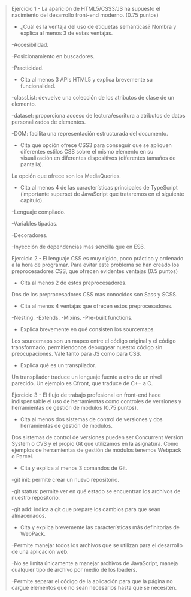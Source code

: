 > Ejercicio 1 - La aparición de HTML5/CSS3/JS ha supuesto el nacimiento del desarrollo front-end moderno. (0.75 puntos)
>
>* ¿Cuál es la ventaja del uso de etiquetas semánticas? Nombra y explica al menos 3 de estas ventajas.
>
> -Accesibilidad.
> 
> -Posicionamiento en buscadores.
>
> -Practicidad.
>
>* Cita al menos 3 APIs HTML5 y explica brevemente su funcionalidad.
>
> -classList: devuelve una colección de los atributos de clase de un elemento.
>
> -dataset: proporciona acceso de lectura/escritura a atributos de datos personalizados de elementos.
>
> -DOM: facilita una representación estructurada del documento.
>
>* Cita qué opción ofrece CSS3 para conseguir que se apliquen diferentes estilos CSS sobre el mismo elemento en su visualización en diferentes dispositivos (diferentes tamaños de pantalla).
>
> La opción que ofrece son los MediaQueries.
>
>* Cita al menos 4 de las características principales de TypeScript (importante superset de JavaScript que trataremos en el siguiente capítulo).
>
> -Lenguaje compilado.
>
> -Variables tipadas.
>
> -Decoradores.
>
> -Inyección de dependencias mas sencilla que en ES6.
>
> Ejercicio 2 - El lenguaje CSS es muy rígido, poco práctico y ordenado a la hora de programar. Para
evitar este problema se han creado los preprocesadores CSS, que ofrecen evidentes
ventajas (0.5 puntos)
>
>* Cita al menos 2 de estos preprocesadores.
>
> Dos de los preprocesadores CSS mas conocidos son Sass y SCSS.
>
>* Cita al menos 4 ventajas que ofrecen estos preprocesadores.
>
> -Nesting.
> -Extends.
> -Mixins.
> -Pre-built functions.
>
>* Explica brevemente en qué consisten los sourcemaps.
>
> Los sourcemaps son un mapeo entre el código original y el código transformado, permitiendonos debuggear nuestro código sin preocupaciones. Vale tanto para JS como para CSS.
>
>* Explica qué es un transpilador.
>
> Un transpilador traduce un lenguaje fuente a otro de un nivel parecido. Un ejemplo es Cfront, que traduce de C++ a C.
>
> Ejercicio 3 - El flujo de trabajo profesional en front-end hace indispensable el uso de herramientas
como controles de versiones y herramientas de gestión de módulos (0.75 puntos).
>
>* Cita al menos dos sistemas de control de versiones y dos herramientas de
gestión de módulos.
>
> Dos sistemas de control de versiones pueden ser Concurrent Version System o CVS y el propio Git que utilizamos en la asignatura. Como ejemplos de herramientas de gestión de módulos tenemos Webpack o Parcel.
>
>* Cita y explica al menos 3 comandos de Git.
>
> -git init: permite crear un nuevo repositorio.
>
> -git status: permite ver en qué estado se encuentran los archivos de nuestro repositorio.
>
> -git add: indica a git que prepare los cambios para que sean almacenados.
>
>* Cita y explica brevemente las características más definitorias de WebPack.
>
> -Permite manejar todos los archivos que se utilizan para el desarrollo de una aplicación web.
>
> -No se limita únicamente a manejar archivos de JavaScript, maneja cualquier tipo de archivo por medio de los loaders.
>
> -Permite separar el código de la aplicación para que la página no cargue elementos que no sean necesarios hasta que se necesiten.